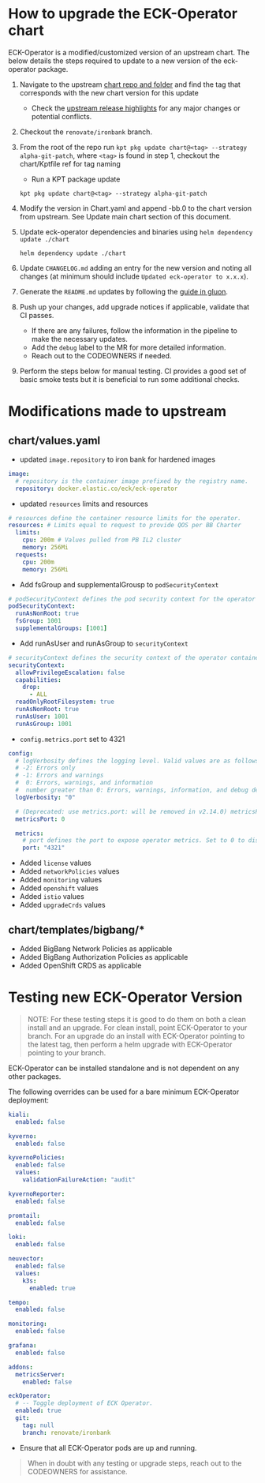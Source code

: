 # How to upgrade the ECK-Operator chart

ECK-Operator is a modified/customized version of an upstream chart. The below details the steps required to update to a new version of the eck-operator package.

1. Navigate to the upstream [chart repo and folder](https://github.com/elastic/cloud-on-k8s/tree/main/deploy/eck-operator) and find the tag that corresponds with the new chart version for this update
    - Check the [upstream release highlights](https://www.elastic.co/guide/en/cloud-on-k8s/current/release-highlights.html) for any major changes or potential conflicts.

2. Checkout the `renovate/ironbank` branch.


3. From the root of the repo run `kpt pkg update chart@<tag> --strategy alpha-git-patch`, where `<tag>` is found in step 1, checkout the chart/Kptfile ref for tag naming
    - Run a KPT package update
    ```
    kpt pkg update chart@<tag> --strategy alpha-git-patch
    ```

4. Modify the version in Chart.yaml and append -bb.0 to the chart version from upstream. See Update main chart section of this document.

5. Update eck-operator dependencies and binaries using `helm dependency update ./chart`
    ```
    helm dependency update ./chart
    ```

6. Update `CHANGELOG.md` adding an entry for the new version and noting all changes (at minimum should include `Updated eck-operator to x.x.x`).

7. Generate the `README.md` updates by following the [guide in gluon](https://repo1.dso.mil/platform-one/big-bang/apps/library-charts/gluon/-/blob/master/docs/bb-package-readme.md).

8. Push up your changes, add upgrade notices if applicable, validate that CI passes.
    - If there are any failures, follow the information in the pipeline to make the necessary updates.
    - Add the `debug` label to the MR for more detailed information.
    - Reach out to the CODEOWNERS if needed.

9. Perform the steps below for manual testing. CI provides a good set of basic smoke tests but it is beneficial to run some additional checks.

# Modifications made to upstream

## chart/values.yaml

* updated `image.repository` to iron bank for hardened images
```yaml
image:
  # repository is the container image prefixed by the registry name.
  repository: docker.elastic.co/eck/eck-operator
```

* updated `resources` limits and resources
```yaml
# resources define the container resource limits for the operator.
resources: # Limits equal to request to provide QOS per BB Charter
  limits:
    cpu: 200m # Values pulled from PB IL2 cluster
    memory: 256Mi
  requests:
    cpu: 200m
    memory: 256Mi
```

* Add fsGroup and supplementalGrousp to `podSecurityContext`
```yaml
# podSecurityContext defines the pod security context for the operator pod.
podSecurityContext:
  runAsNonRoot: true
  fsGroup: 1001
  supplementalGroups: [1001]
```

* Add runAsUser and runAsGroup to `securityContext`
```yaml
# securityContext defines the security context of the operator container.
securityContext:
  allowPrivilegeEscalation: false
  capabilities:
    drop:
      - ALL
  readOnlyRootFilesystem: true
  runAsNonRoot: true
  runAsUser: 1001
  runAsGroup: 1001
```

* `config.metrics.port` set to 4321
```yaml
config:
  # logVerbosity defines the logging level. Valid values are as follows:
  # -2: Errors only
  # -1: Errors and warnings
  #  0: Errors, warnings, and information
  #  number greater than 0: Errors, warnings, information, and debug details.
  logVerbosity: "0"

  # (Deprecated: use metrics.port: will be removed in v2.14.0) metricsPort defines the port to expose operator metrics. Set to 0 to disable metrics reporting.
  metricsPort: 0

  metrics:
    # port defines the port to expose operator metrics. Set to 0 to disable metrics reporting.
    port: "4321"
```

* Added `license` values
* Added `networkPolicies` values
* Added `monitoring` values
* Added `openshift` values
* Added `istio` values
* Added `upgradeCrds` values

## chart/templates/bigbang/*
* Added BigBang Network Policies as applicable
* Added BigBang Authorization Policies as applicable
* Added OpenShift CRDS as applicable


# Testing new ECK-Operator Version

> NOTE: For these testing steps it is good to do them on both a clean install and an upgrade. For clean install, point ECK-Operator to your branch. For an upgrade do an install with ECK-Operator pointing to the latest tag, then perform a helm upgrade with ECK-Operator pointing to your branch.

ECK-Operator can be installed standalone and is not dependent on any other packages.

The following overrides can be used for a bare minimum ECK-Operator deployment:

```yaml
kiali:
  enabled: false

kyverno:
  enabled: false

kyvernoPolicies:
  enabled: false
  values:
    validationFailureAction: "audit"

kyvernoReporter:
  enabled: false

promtail:
  enabled: false

loki:
  enabled: false

neuvector:
  enabled: false
  values:
    k3s:
      enabled: true

tempo:
  enabled: false

monitoring:
  enabled: false

grafana:
  enabled: false

addons:
  metricsServer:
    enabled: false

eckOperator:
  # -- Toggle deployment of ECK Operator.
  enabled: true
  git:
    tag: null
    branch: renovate/ironbank
```

- Ensure that all ECK-Operator pods are up and running.

> When in doubt with any testing or upgrade steps, reach out to the CODEOWNERS for assistance.




